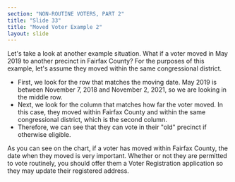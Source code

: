 ```yaml
---
section: "NON-ROUTINE VOTERS, PART 2"
title: "Slide 33"
title: "Moved Voter Example 2"
layout: slide
---
```


Let's take a look at another example situation. What if a voter moved in May 2019 to another precinct in Fairfax County? For the purposes of this example, let's assume they moved within the same congressional district.

- First, we look for the row that matches the moving date. May 2019 is between November 7, 2018 and November 2, 2021, so we are looking in the middle row.
- Next, we look for the column that matches how far the voter moved. In this case, they moved within Fairfax County and within the same congressional district, which is the second column.
- Therefore, we can see that they can vote in their "old" precinct if otherwise eligible.

As you can see on the chart, if a voter has moved within Fairfax County, the date when they moved is very important. Whether or not they are permitted to vote routinely, you should offer them a Voter Registration application so they may update their registered address.
